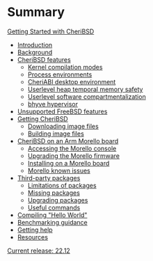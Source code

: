 # Summary

[Getting Started with CheriBSD](cover/README.md)

- [Introduction](introduction/README.md)
- [Background](background/README.md)
- [CheriBSD features](features/README.md)
  - [Kernel compilation modes](features/kernel.md)
  - [Process environments](features/processes.md)
  - [CheriABI desktop environment](features/desktop.md)
  - [Userlevel heap temporal memory safety](features/temporal.md)
  - [Userlevel software compartmentalization](features/c18n.md)
  - [bhyve hypervisor](features/bhyve.md)
- [Unsupported FreeBSD features](nonfeatures/README.md)
- [Getting CheriBSD](getting/README.md)
  - [Downloading image files](downloading/README.md)
  - [Building image files](building/README.md)
- [CheriBSD on an Arm Morello board](morello/README.md)
  - [Accessing the Morello console](morello-console/README.md)
  - [Upgrading the Morello firmware](morello-firmware/README.md)
  - [Installing on a Morello board](morello-install/README.md)
  - [Morello known issues](morello-issues/README.md)
- [Third-party packages](packages/README.md)
  - [Limitations of packages](packages/limitations.md)
  - [Missing packages](packages/missing.md)
  - [Upgrading packages](packages/upgrading.md)
  - [Useful commands](packages/commands.md)
- [Compiling "Hello World"](helloworld/README.md)
- [Benchmarking guidance](benchmarking/README.md)
- [Getting help](support/README.md)
- [Resources](resources/README.md)

<!--
NOTE: A release version is also in README.md.
-->
[Current release: 22.12]()
